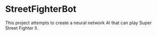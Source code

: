 # StreetFighterBot
This project attempts to create a neural network AI that can play Super Street Fighter II.
